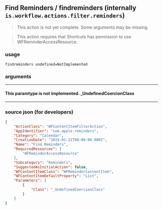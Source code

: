 
## Find Reminders / findreminders (internally `is.workflow.actions.filter.reminders`)

> This action is not yet complete. Some arguments may be missing.

> This action requires that Shortcuts has permission to use WFReminderAccessResource.



### usage
```
findreminders undefined=NotImplemented
```

### arguments

---

#### This paramtype is not implemented. _UndefinedCoercionClass

---

### source json (for developers)

```json
{
	"ActionClass": "WFContentItemFilterAction",
	"AppIdentifier": "com.apple.reminders",
	"Category": "Calendar",
	"CreationDate": "2015-01-22T08:00:00.000Z",
	"Name": "Find Reminders",
	"RequiredResources": [
		"WFReminderAccessResource"
	],
	"Subcategory": "Reminders",
	"SuggestedAsInitialAction": false,
	"WFContentItemClass": "WFReminderContentItem",
	"WFContentItemDefaultProperty": "List",
	"Parameters": [
		{
			"Class": "_UndefinedCoercionClass"
		}
	]
}
```

